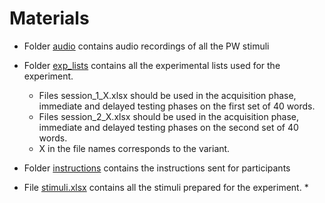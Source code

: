 # Materials

* Folder [audio](https://github.com/AnnaZhuravleva/novel_words/tree/master/materials) contains audio recordings of all the PW stimuli

* Folder [exp_lists](https://github.com/AnnaZhuravleva/novel_words/tree/master/materials/exp_lists) contains all the experimental lists used for the experiment.
  * Files session_1_X.xlsx should be used in the acquisition phase, immediate and delayed testing phases on the first set of 40 words.
  * Files session_2_X.xlsx should be used in the acquisition phase, immediate and delayed testing phases on the second set of 40 words.
  * X in the file names corresponds to the variant.
  
* Folder [instructions](https://github.com/AnnaZhuravleva/novel_words/tree/master/materials/instructions) contains the instructions sent for participants

* File [stimuli.xlsx](https://github.com/AnnaZhuravleva/novel_words/blob/master/materials/stimuli.xlsx) contains all the stimuli prepared for the experiment.
  * 
